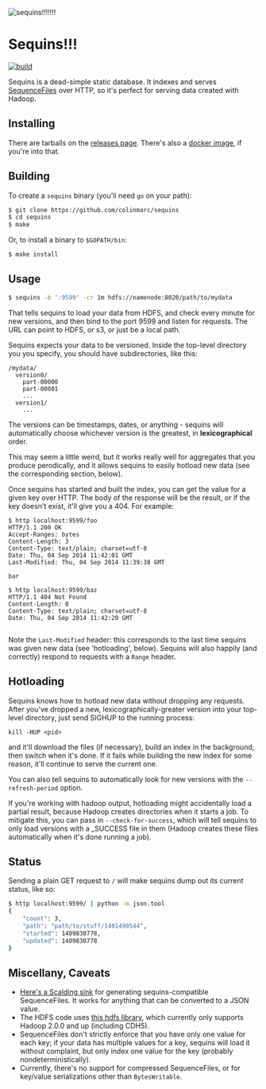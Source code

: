 ![sequins!!!!!!!](http://i.imgur.com/M67cs6V.jpg)

Sequins!!!
==========

[![build](https://travis-ci.org/colinmarc/sequins.svg?branch=master)](https://travis-ci.org/colinmarc/sequins)

Sequins is a dead-simple static database. It indexes and serves [SequenceFiles][1]
over HTTP, so it's perfect for serving data created with Hadoop.

Installing
----------

There are tarballs on the [releases page](https://github.com/stripe/sequins/releases).
There's also a [docker image](https://registry.hub.docker.com/u/colinmarc/sequins/),
if you're into that.

Building
--------

To create a `sequins` binary (you'll need `go` on your path):

```sh
$ git clone https://github.com/colinmarc/sequins
$ cd sequins
$ make
```

Or, to install a binary to `$GOPATH/bin`:

```sh
$ make install
```

Usage
-----

```sh
$ sequins -b ':9599' -cr 1m hdfs://namenode:8020/path/to/mydata
```

That tells sequins to load your data from HDFS, and check every minute for new
versions, and then bind to the port 9599 and listen for requests. The URL can
point to HDFS, or s3, or just be a local path.

Sequins expects your data to be versioned. Inside the top-level directory you
you specify, you should have subdirectories, like this:

```
/mydata/
  version0/
    part-00000
    part-00001
    ...
  version1/
    ...
```

The versions can be timestamps, dates, or anything - sequins will automatically
choose whichever version is the greatest, in **lexicographical** order.

This may seem a little weird, but it works really well for aggregates that you
produce perodically, and it allows sequins to easily hotload new data (see the
corresponding section, below).

Once sequins has started and built the index, you can get the value for a given
key over HTTP. The body of the response will be the result, or if the key
doesn't exist, it'll give you a 404. For example:

```
$ http localhost:9599/foo
HTTP/1.1 200 OK
Accept-Ranges: bytes
Content-Length: 3
Content-Type: text/plain; charset=utf-8
Date: Thu, 04 Sep 2014 11:42:01 GMT
Last-Modified: Thu, 04 Sep 2014 11:39:38 GMT

bar
```

```
$ http localhost:9599/baz
HTTP/1.1 404 Not Found
Content-Length: 0
Content-Type: text/plain; charset=utf-8
Date: Thu, 04 Sep 2014 11:42:20 GMT


```

Note the `Last-Modified` header: this corresponds to the last time sequins was
given new data (see 'hotloading', below). Sequins will also happily
(and correctly) respond to requests with a `Range` header.

Hotloading
----------

Sequins knows how to hotload new data without dropping any requests. After
you've dropped a new, lexicographically-greater version into your top-level
directory, just send SIGHUP to the running process:

`kill -HUP <pid>`

and it'll download the files (if necessary), build an index in the background,
then switch when it's done. If it fails while building the new index for some
reason, it'll continue to serve the current one.

You can also tell sequins to automatically look for new versions with the
`--refresh-period` option.

If you're working with hadoop output, hotloading might accidentally load a
partial result, because Hadoop creates directories when it starts a job. To
mitigate this, you can pass in `--check-for-success`, which will tell sequins to
only load versions with a _SUCCESS file in them (Hadoop creates these files
automatically when it's done running a job).

Status
------

Sending a plain GET request to `/` will make sequins dump out its current
status, like so:

```sh
$ http localhost:9599/ | python -m json.tool
{
    "count": 3,
    "path": "path/to/stuff/1401490544",
    "started": 1409830778,
    "updated": 1409830778
}
```

Miscellany, Caveats
-------------------

 - [Here's a Scalding sink][2] for generating sequins-compatible SequenceFiles.
 It works for anything that can be converted to a JSON value.
 - The HDFS code uses [this hdfs library][3], which currently only supports
 Hadoop 2.0.0 and up (including CDH5).
 - SequenceFiles don't strictly enforce that you have only one value for each
 key; if your data has multiple values for a key, sequins will load it without
 complaint, but only index one value for the key (probably
 nondeterministically).
 - Currently, there's no support for compressed SequenceFiles, or for key/value
 serializations other than `BytesWritable`.

[1]: http://hadoop.apache.org/docs/current/api/org/apache/hadoop/io/SequenceFile.html
[2]: https://gist.github.com/colinmarc/ca4a54b9ae9364471b8d
[3]: https://github.com/colinmarc/hdfs
